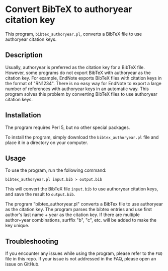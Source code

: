 # Convert BibTeX to authoryear citation key

This program, `bibtex_authoryear.pl`, converts a BibTeX file to use authoryear citation keys. 

## Description

Usually, authoryear is preferred as the citation key for a BibTeX file. However, some programs do not export BibTeX with authoryear as the citation key. For example, EndNote exports BibTeX files with citation keys in the format of "RN1234". There is no easy way for EndNote to export a large number of references with authoryear keys in an automatic way. This program solves this problem by converting BibTeX files to use authoryear citation keys.

## Installation

The program requires Perl 5, but no other special packages.

To install the program, simply download the `bibtex_authoryear.pl` file and place it in a directory on your computer.

## Usage

To use the program, run the following command:

`bibtex_authoryear.pl input.bib > output.bib`

This will convert the BibTeX file `input.bib` to use authoryear citation keys, and save the result to `output.bib`.

The program "bibtex_authoryear.pl" converts a BibTex file to use authoryear as the citation key. The program parses the bibtex entries and use first author's last name + year as the citation key.  If there are multiple author+year combinations, surffix "b", "c", etc. will be added to make the key unique.


## Troubleshooting

If you encounter any issues while using the program, please refer to the `FAQ` file in this repo. If your issue is not addressed in the FAQ, please open an issue on GitHub.





